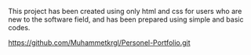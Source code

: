 This project has been created using only html and css for users who are new to the software field, and has been prepared using simple and basic codes.

https://github.com/Muhammetkrgl/Personel-Portfolio.git
